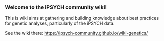 ### Welcome to the iPSYCH community wiki!

This is wiki aims at gathering and building knowledge about best practices for genetic analyses, particularly of the iPSYCH data.

See the wiki there: https://ipsych-community.github.io/wiki-genetics/
